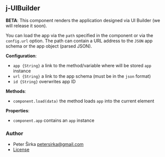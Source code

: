 ## j-UIBuilder

__BETA__: This component renders the application designed via UI Builder (we will release it soon).

You can load the app via the `path` specified in the component or via the `config.url` option. The path can contain a URL address to the `JSON` app schema or the app object (parsed JSON).

__Configuration__:

- `app {String}` a link to the method/variable where will be stored `app` instance
- `url {String}` a link to the app schema (must be in the `json` format)
- `id {String}` overwrites app ID

__Methods__:

- `component.load(data)` the method loads `app` into the current element

__Properties__:

- `component.app` contains an `app` instance

### Author

- Peter Širka <petersirka@gmail.com>
- [License](https://www.totaljs.com/license/)